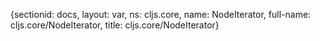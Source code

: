 {sectionid: docs, layout: var, ns: cljs.core, name: NodeIterator, full-name: cljs.core/NodeIterator,
  title: cljs.core/NodeIterator}

